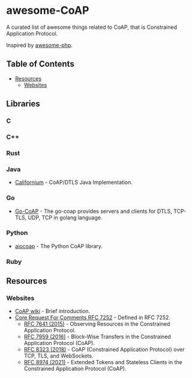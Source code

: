 # awesome-CoAP

A curated list of awesome things related to CoAP, that is Constrained Application Protocol.

Inspired by [awesome-php](https://github.com/ziadoz/awesome-php).

## Table of Contents
- [Resources](#resources)
    - [Websites](#websites)

## Libraries
### C
### C++
### Rust
### Java
* [Californium](https://github.com/eclipse-californium/californium) - CoAP/DTLS Java Implementation. 
### Go
* [Go-CoAP](https://github.com/plgd-dev/go-coap) - The go-coap provides servers and clients for DTLS, TCP-TLS, UDP, TCP in golang language.
### Python
* [aiocoap](https://github.com/chrysn/aiocoap) - The Python CoAP library.
### Ruby
    
## Resources

### Websites
* [CoAP wiki](https://en.wikipedia.org/wiki/Constrained_Application_Protocol) - Brief introduction.
* [Core Request For Comments RFC 7252](https://datatracker.ietf.org/doc/html/rfc7252) - Defined in RFC 7252.
    * [RFC 7641 (2015)](https://datatracker.ietf.org/doc/html/rfc7641) - Observing Resources in the Constrained Application Protocol.
    * [RFC 7959 (2016)](https://datatracker.ietf.org/doc/html/rfc7959) - Block-Wise Transfers in the Constrained Application Protocol (CoAP).
    * [RFC 8323 (2018)](https://datatracker.ietf.org/doc/html/rfc8323) - CoAP (Constrained Application Protocol) over TCP, TLS, and WebSockets.
    * [RFC 8974 (2021)](https://datatracker.ietf.org/doc/html/rfc8974) - Extended Tokens and Stateless Clients in the Constrained Application Protocol (CoAP).
